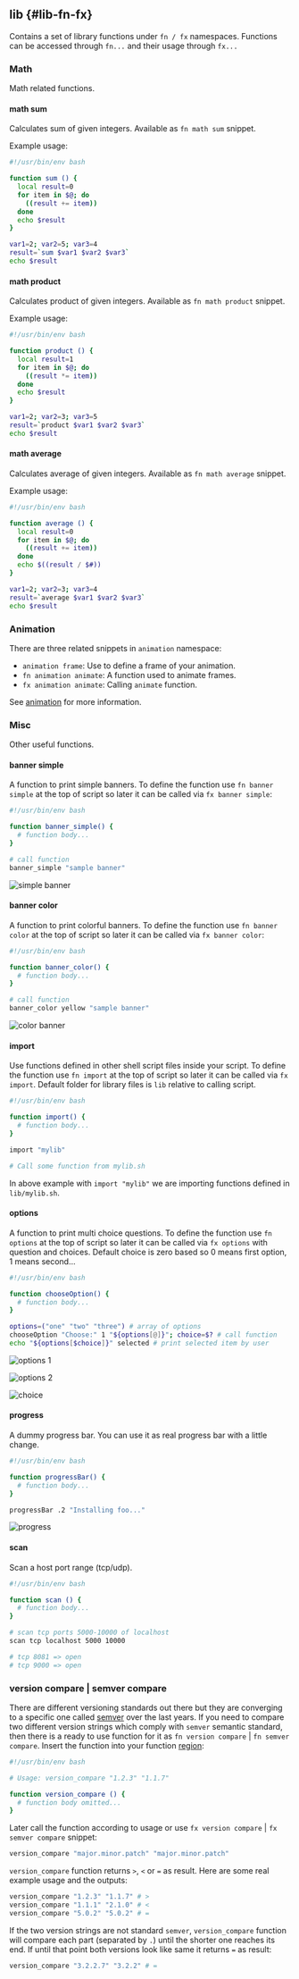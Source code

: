 ## lib {#lib-fn-fx}

Contains a set of library functions under `fn / fx` namespaces. Functions can be accessed through `fn...` and their usage through `fx...`

### Math

Math related functions.

#### math sum

Calculates sum of given integers. Available as `fn math sum` snippet.

Example usage:

```bash
#!/usr/bin/env bash

function sum () {
  local result=0
  for item in $@; do
    ((result += item))
  done
  echo $result
}

var1=2; var2=5; var3=4
result=`sum $var1 $var2 $var3`
echo $result
```

#### math product

Calculates product of given integers. Available as `fn math product` snippet.

Example usage:

```bash
#!/usr/bin/env bash

function product () {
  local result=1
  for item in $@; do
    ((result *= item))
  done
  echo $result
}

var1=2; var2=3; var3=5
result=`product $var1 $var2 $var3`
echo $result
```

#### math average

Calculates average of given integers. Available as `fn math average` snippet.

Example usage:

```bash
#!/usr/bin/env bash

function average () {
  local result=0
  for item in $@; do
    ((result += item))
  done
  echo $((result / $#))
}

var1=2; var2=3; var3=4
result=`average $var1 $var2 $var3`
echo $result
```

### Animation

There are three related snippets in `animation` namespace:

- `animation frame`: Use to define a frame of your animation.
- `fn animation animate`: A function used to animate frames.
- `fx animation animate`: Calling `animate` function.

See [animation](#animation-snippets) for more information.

### Misc

Other useful functions.

#### banner simple

A function to print simple banners. To define the function use `fn banner simple` at the top of script so later it can be called via `fx banner simple`:

```bash
#!/usr/bin/env bash

function banner_simple() {
  # function body...
}

# call function
banner_simple "sample banner"
```

![simple banner](images/banner-simple.png)

#### banner color

A function to print colorful banners. To define the function use `fn banner color` at the top of script so later it can be called via `fx banner color`:

```bash
#!/usr/bin/env bash

function banner_color() {
  # function body...
}

# call function
banner_color yellow "sample banner"
```

![color banner](images/banner-color.png)

#### import

Use functions defined in other shell script files inside your script. To define the function use `fn import` at the top of script so later it can be called via `fx import`. Default folder for library files is `lib` relative to calling script.

```bash
#!/usr/bin/env bash

function import() {
  # function body...
}

import "mylib"

# Call some function from mylib.sh
```

In above example with `import "mylib"` we are importing functions defined in `lib/mylib.sh`.

#### options

A function to print multi choice questions. To define the function use `fn options` at the top of script so later it can be called via `fx options` with question and choices. Default choice is zero based so 0 means first option, 1 means second...

```bash
#!/usr/bin/env bash

function chooseOption() {
  # function body...
}

options=("one" "two" "three") # array of options
chooseOption "Choose:" 1 "${options[@]}"; choice=$? # call function
echo "${options[$choice]}" selected # print selected item by user
```

![options 1](images/choice1.png)

![options 2](images/choice2.png)

![choice](images/choice3.png)

#### progress

A dummy progress bar. You can use it as real progress bar with a little change.

```bash
#!/usr/bin/env bash

function progressBar() {
  # function body...
}

progressBar .2 "Installing foo..."
```

![progress](images/progress.png)

#### scan

Scan a host port range (tcp/udp).

```bash
#!/usr/bin/env bash

function scan () {
  # function body...
}

# scan tcp ports 5000-10000 of localhost
scan tcp localhost 5000 10000

# tcp 8081 => open
# tcp 9000 => open
```

### version compare | semver compare

There are different versioning standards out there but they are converging to a specific one called [semver](https://semver.org) over the last years. If you need to compare two different version strings which comply with `semver` semantic standard, then there is a ready to use function for it as `fn version compare` | `fn semver compare`. Insert the function into your function [region](#region):

```bash
#!/usr/bin/env bash

# Usage: version_compare "1.2.3" "1.1.7"

function version_compare () {
  # function body omitted...
}
```

Later call the function according to usage or use `fx version compare` | `fx semver compare` snippet:

```bash
version_compare "major.minor.patch" "major.minor.patch"
```

`version_compare` function returns `>`, `<` or `=` as result. Here are some real example usage and the outputs:

```bash
version_compare "1.2.3" "1.1.7" # >
version_compare "1.1.1" "2.1.0" # <
version_compare "5.0.2" "5.0.2" # =
```

If the two version strings are not standard `semver`, `version_compare` function will compare each part (separated by `.`) until the shorter one reaches its end. If until that point both versions look like same it returns `=` as result:

```bash
version_compare "3.2.2.7" "3.2.2" # =
```
